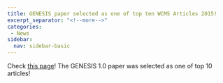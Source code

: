 ```yaml
---
title: GENESIS paper selected as one of top ten WCMS Articles 2015!
excerpt_separator: "<!--more-->"
categories:
 - News
sidebar:
  nav: sidebar-basic
---
```


Check [this
page](http://wires.wiley.com/WileyCDA/WiresCollection/id-43.html)! The
GENESIS 1.0 paper was selected as one of top 10 articles!
